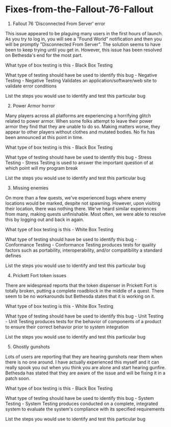 # Fixes-from-the-Fallout-76-Fallout

1. Fallout 76 'Disconnected From Server' error

This issue appeared to be plaguing many users in the first hours of launch. As you try to log in, you will see a "Found World" notification and then you will be promptly "Disconnected From Server". The solution seems to have been to keep trying until you get in. However, this issue has been resolved on Bethesda's end for the most part.

What type of box testing is this - Black Box Testing                                                   

What type of testing should have be used to identify this bug - Negative Testing - Negative Testing Validates an application/software/web site to validate error conditions

List the steps you would use to identify and test this particular bug

2. Power Armor horror

Many players across all platforms are experiencing a horrifying glitch related to power armor. When some folks attempt to leave their power armor they find that they are unable to do so. Making matters worse, they appear to other players without clothes and mutated bodies. No fix has been announced at this point in time.

What type of box testing is this - Black Box Testing

What type of testing should have be used to identify this bug - Stress Testing - Stress Testing is used to answer the important question of at which point will my program break

List the steps you would use to identify and test this particular bug

3. Missing enemies

On more than a few quests, we've experienced bugs where enemy locations would be marked, despite not spawning. However, upon visiting their location, there was nothing there. We've heard similar experiences from many, making quests unfinishable. Most often, we were able to resolve this by logging out and back in again.

What type of box testing is this - White Box Testing 

What type of testing should have be used to identify this bug - Conformance Testing - Conformance Testing produces tests for quality factors such as portability, interoperability, and/or compatibility a standard defines

List the steps you would use to identify and test this particular bug

4. Prickett Fort token issues

There are widespread reports that the token dispenser in Prickett Fort is totally broken, putting a complete roadblock in the middle of a quest. There seem to be no workarounds but Bethesda states that it is working on it.

What type of box testing is this - White Box Testing 

What type of testing should have be used to identify this bug - Unit Testing - Unit Testing produces tests for the behavior of components of a product to ensure their correct behavior prior to system integration

List the steps you would use to identify and test this particular bug

5. Ghostly gunshots

Lots of users are reporting that they are hearing gunshots near them when there is no one around. I have actually experienced this myself and it can really spook you out when you think you are alone and start hearing gunfire. Bethesda has stated that they are aware of the issue and will be fixing it in a patch soon.

What type of box testing is this - Black Box Testing 

What type of testing should have be used to identify this bug - System Testing - System Testing produces conducted on a complete, integrated system to evaluate the system's compliance with its specified requirements

List the steps you would use to identify and test this particular bug
